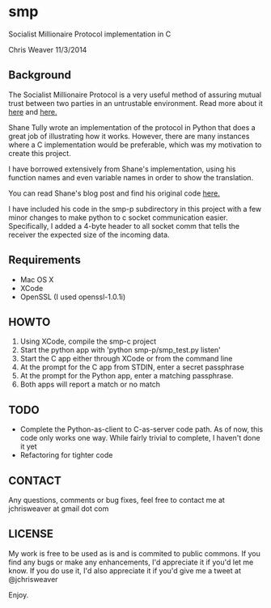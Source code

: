 smp
===

Socialist Millionaire Protocol implementation in C

Chris Weaver
11/3/2014

Background
---

The Socialist Millionaire Protocol is a very useful method of assuring mutual trust between two parties in an untrustable environment.  Read more about it <a href="http://en.wikipedia.org/wiki/Socialist_millionaire">here</a> and <a href="http://twistedoakstudios.com/blog/Post3724_explain-it-like-im-five-the-socialist-millionaire-problem-and-secure-multi-party-computation">here.</a>

Shane Tully wrote an implementation of the protocol in Python that does a great job of illustrating how it works.  However, there are many instances where a C implementation would be preferable, which was my motivation to create this project.

I have borrowed extensively from Shane's implementation, using his function names and even variable names in order to show the translation.

You can read Shane's blog post and find his original code <a href="https://shanetully.com/2013/08/mitm-protection-via-the-socialist-millionaire-protocol-otr-style/">here.</a>

I have included his code in the smp-p subdirectory in this project with a few minor changes to make python to c socket communication easier.  Specifically, I added a 4-byte header to all socket comm that tells the receiver the expected size of the incoming data.


Requirements
---
* Mac OS X
* XCode
* OpenSSL (I used openssl-1.0.1i)


HOWTO
---
1.  Using XCode, compile the smp-c project
2.  Start the python app with 'python smp-p/smp_test.py listen'
3.  Start the C app either through XCode or from the command line
4.  At the prompt for the C app from STDIN, enter a secret passphrase
5.  At the prompt for the Python app, enter a matching passphrase.
6.  Both apps will report a match or no match


TODO
---
*  Complete the Python-as-client to C-as-server code path.  As of now, this code only works one way.  While fairly trivial to complete, I haven't done it yet
*  Refactoring for tighter code

CONTACT
---
Any questions, comments or bug fixes, feel free to contact me at jchrisweaver at gmail dot com


LICENSE
---
My work is free to be used as is and is commited to public commons.
If you find any bugs or make any enhancements, I'd appreciate it if you'd let me know.
If you do use it, I'd also appreciate it if you'd give me a tweet at @jchrisweaver

Enjoy.
